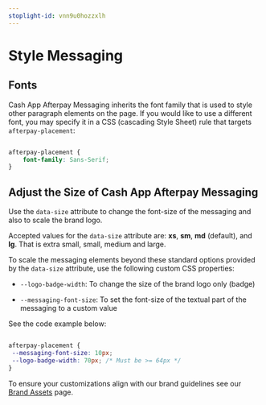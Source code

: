 ```yaml
---
stoplight-id: vnn9u0hozzxlh
---
```



# Style Messaging

## Fonts

Cash App Afterpay Messaging inherits the font family that is used to style other paragraph elements on the page. If you would like to use a different font, you may specify it in a CSS (cascading Style Sheet) rule that targets `afterpay-placement`:

```CSS

afterpay-placement {
    font-family: Sans-Serif;
}
```
## Adjust the Size of Cash App Afterpay Messaging

Use the `data-size` attribute to change the font-size of the messaging and also to scale the brand logo.

Accepted values for the `data-size` attribute are: **xs**, **sm**, **md** (default), and **lg**. That is extra small, small, medium and large.

To scale the messaging elements beyond these standard options provided by the `data-size` attribute, use the following custom CSS properties:

- `--logo-badge-width`: To change the size of the brand logo only (badge)

- `--messaging-font-size`: To set the font-size of the textual part of the messaging to a custom value

See the code example below:

```CSS

afterpay-placement { 
 --messaging-font-size: 10px; 
 --logo-badge-width: 70px; /* Must be >= 64px */ 
}
```
To ensure your customizations align with our brand guidelines see our [Brand Assets](../MARKETING/Brand-Assets.md) page. 
